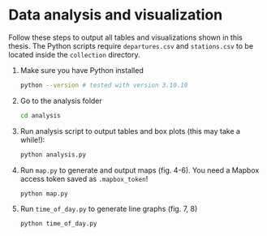 # Data analysis and visualization

Follow these steps to output all tables and visualizations shown in this thesis. The Python scripts require `departures.csv` and `stations.csv` to be located inside the `collection` directory.

1. Make sure you have Python installed

   ```sh
   python --version # tested with version 3.10.10
   ```

1. Go to the analysis folder

   ```sh
   cd analysis
   ```

1. Run analysis script to output tables and box plots (this may take a while!):

   ```sh
   python analysis.py
   ```

1. Run `map.py` to generate and output maps (fig. 4-6). You need a Mapbox access token saved as `.mapbox_token`!

   ```sh
   python map.py
   ```

1. Run `time_of_day.py` to generate line graphs (fig. 7, 8)
   ```sh
   python time_of_day.py
   ```
